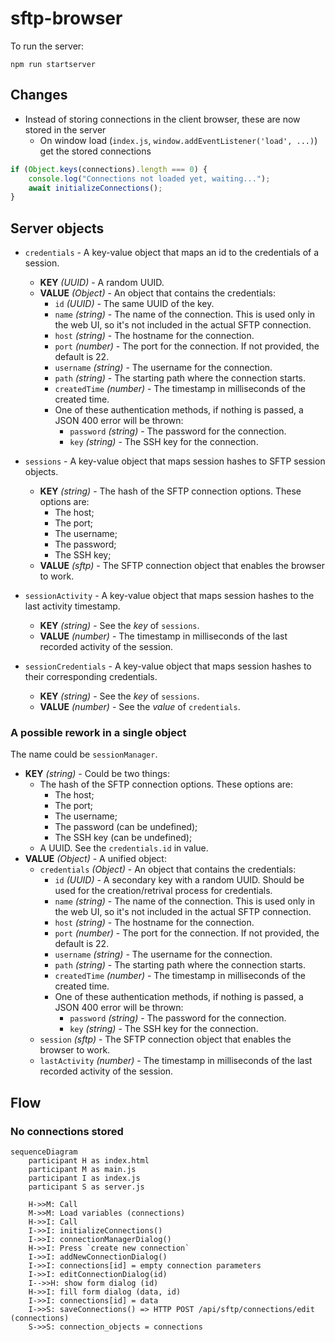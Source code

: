 # sftp-browser

To run the server:
```shell
npm run startserver
```

## Changes

-   Instead of storing connections in the client browser, these are now stored in the server
    -   On window load (`index.js`, `window.addEventListener('load', ...)`) get the stored connections

```js
if (Object.keys(connections).length === 0) {
	console.log("Connections not loaded yet, waiting...");
	await initializeConnections();
}
```

## Server objects
- `credentials` - A key-value object that maps an id to the credentials of a session.
    - **KEY** *(UUID)* - A random UUID.
    - **VALUE** *(Object)* - An object that contains the credentials:
        - `id` *(UUID)* - The same UUID of the key.
        - `name` *(string)* - The name of the connection. This is used only in the web UI, so it's not included in the actual SFTP connection.
        - `host` *(string)* - The hostname for the connection.
        - `port` *(number)* - The port for the connection. If not provided, the default is 22.
        - `username` *(string)* - The username for the connection.
        - `path` *(string)* - The starting path where the connection starts.
        - `createdTime` *(number)* - The timestamp in milliseconds of the created time.
        - One of these authentication methods, if nothing is passed, a JSON 400 error will be thrown:
            - `password` *(string)* - The password for the connection.
            - `key` *(string)* - The SSH key for the connection.

- `sessions` - A key-value object that maps session hashes to SFTP session objects.
    - **KEY** *(string)* - The hash of the SFTP connection options. These options are: 
        - The host;
        - The port;
        - The username;
        - The password;
        - The SSH key;
    - **VALUE** *(sftp)* - The SFTP connection object that enables the browser to work.

- `sessionActivity` - A key-value object that maps session hashes to the last activity timestamp.
    - **KEY** *(string)* - See the *key* of `sessions`.
    - **VALUE** *(number)* - The timestamp in milliseconds of the last recorded activity of the session.

- `sessionCredentials` - A key-value object that maps session hashes to their corresponding credentials.
    - **KEY** *(string)* - See the *key* of `sessions`.
    - **VALUE** *(number)* - See the *value* of `credentials`.


### A possible rework in a single object

The name could be `sessionManager`.

- **KEY** *(string)* - Could be two things: 
    - The hash of the SFTP connection options. These options are: 
        - The host;
        - The port;
        - The username;
        - The password (can be undefined);
        - The SSH key (can be undefined);
    - A UUID. See the `credentials.id` in value.
- **VALUE** *(Object)* - A unified object:
    - `credentials` *(Object)* - An object that contains the credentials: 
        - `id` *(UUID)* - A secondary key with a random UUID. Should be used for the creation/retrival process for credentials.
        - `name` *(string)* - The name of the connection. This is used only in the web UI, so it's not included in the actual SFTP connection.
        - `host` *(string)* - The hostname for the connection.
        - `port` *(number)* - The port for the connection. If not provided, the default is 22.
        - `username` *(string)* - The username for the connection.
        - `path` *(string)* - The starting path where the connection starts.
        - `createdTime` *(number)* - The timestamp in milliseconds of the created time.
        - One of these authentication methods, if nothing is passed, a JSON 400 error will be thrown:
            - `password` *(string)* - The password for the connection.
            - `key` *(string)* - The SSH key for the connection.
    - `session` *(sftp)* - The SFTP connection object that enables the browser to work.
    - `lastActivity` *(number)* - The timestamp in milliseconds of the last recorded activity of the session.


## Flow

### No connections stored
```mermaid
sequenceDiagram
    participant H as index.html
    participant M as main.js
    participant I as index.js
    participant S as server.js

    H->>M: Call
    M->>M: Load variables (connections)
    H->>I: Call
    I->>I: initializeConnections()
    I->>I: connectionManagerDialog()
    H->>I: Press `create new connection`
    I->>I: addNewConnectionDialog()
    I->>I: connections[id] = empty connection parameters
    I->>I: editConnectionDialog(id)
    I-->>H: show form dialog (id)
    H->>I: fill form dialog (data, id)
    I->>I: connections[id] = data
    I->>S: saveConnections() => HTTP POST /api/sftp/connections/edit (connections)
    S->>S: connection_objects = connections

```